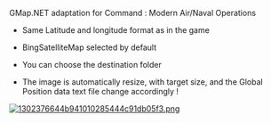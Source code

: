 GMap.NET adaptation for Command : Modern Air/Naval Operations

* Same Latitude and longitude format as in the game
* BingSatelliteMap selected by default
* You can choose the destination folder

* The image is automatically resize, with target size, and the Global Position data text file change accordingly !

<a href="http://tof.cx/image/THC3i"><img src="http://tof.cx/images/2018/03/11/1302376644b941010285444c91db05f3.png" alt="1302376644b941010285444c91db05f3.png" border="0" /></a>
